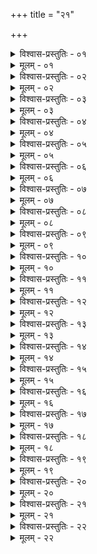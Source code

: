 +++
title = "२१"

+++


<details><summary>विश्वास-प्रस्तुतिः - ०१</summary>

०१  यथा युक्तो विवाहस् तथा युक्ता प्रजा भवतीतिविज्ञायते ॥
</details>

<details><summary>मूलम् - ०१</summary>

०१  यथा युक्तो विवाहस् तथा युक्ता प्रजा भवतीतिविज्ञायते ॥
</details>

<details><summary>विश्वास-प्रस्तुतिः - ०२</summary>

०२  अथाप्य् उदाहरन्ति । [क् अद्द्स्: साधवस् त्रिपुरुषम् आर्षाद्दश दैवाद् दश प्राजापत्याद् दश पूर्वान् दशापरान् आत्मानं चब्राह्मीपुत्र इति विज्ञायते ॥ वेदस्वीकरणशक्तिर् अप्य् एवंविधानामेव पुत्राणाम् भवतीति ॥]  
क्रीता द्रव्येण या नारी सा न पत्नी विधीयते ।  
सा न दैवे न सा पित्र्ये दासीं तां काश्यपो ऽब्रवीत् ॥
</details>

<details><summary>मूलम् - ०२</summary>

०२  अथाप्य् उदाहरन्ति । [क् अद्द्स्: साधवस् त्रिपुरुषम् आर्षाद्दश दैवाद् दश प्राजापत्याद् दश पूर्वान् दशापरान् आत्मानं चब्राह्मीपुत्र इति विज्ञायते ॥ वेदस्वीकरणशक्तिर् अप्य् एवंविधानामेव पुत्राणाम् भवतीति ॥]  
क्रीता द्रव्येण या नारी सा न पत्नी विधीयते ।  
सा न दैवे न सा पित्र्ये दासीं तां काश्यपो ऽब्रवीत् ॥
</details>

<details><summary>विश्वास-प्रस्तुतिः - ०३</summary>

०३  शुल्केन ये प्रयच्छन्ति स्वसुतां लोभमोहिताः ।  
आत्मविक्रयिणः पापा महाकिल्बिषकारकाः ॥  
पतन्ति नरके घोरे घ्नन्ति चा सप्तमं कुलम् ।  
गमनागमनं चैव सर्वं शुल्के विधीयते ॥
</details>

<details><summary>मूलम् - ०३</summary>

०३  शुल्केन ये प्रयच्छन्ति स्वसुतां लोभमोहिताः ।  
आत्मविक्रयिणः पापा महाकिल्बिषकारकाः ॥  
पतन्ति नरके घोरे घ्नन्ति चा सप्तमं कुलम् ।  
गमनागमनं चैव सर्वं शुल्के विधीयते ॥
</details>

<details><summary>विश्वास-प्रस्तुतिः - ०४</summary>

०४  पौर्णमस्यष्टकामावास्याग्न्युत्पातभूमिकम्पश्मशानदेशपतिश्रोत्रियैकतीर्थप्रयाणेष्व् अहोरात्रम् अनध्यायः ॥
</details>

<details><summary>मूलम् - ०४</summary>

०४  पौर्णमस्यष्टकामावास्याग्न्युत्पातभूमिकम्पश्मशानदेशपतिश्रोत्रियैकतीर्थप्रयाणेष्व् अहोरात्रम् अनध्यायः ॥
</details>

<details><summary>विश्वास-प्रस्तुतिः - ०५</summary>

०५  वाते पूतिगन्धे नीहारे चनृत्तगीतवादित्ररुदितसामशब्देषु तावन्तं कालम् ॥
</details>

<details><summary>मूलम् - ०५</summary>

०५  वाते पूतिगन्धे नीहारे चनृत्तगीतवादित्ररुदितसामशब्देषु तावन्तं कालम् ॥
</details>

<details><summary>विश्वास-प्रस्तुतिः - ०६</summary>

०६  स्तनयित्नुवर्षविद्युद्संनिपाते त्र्यहम् अनध्यायो ऽन्यत्रवर्षाकालात् ॥
</details>

<details><summary>मूलम् - ०६</summary>

०६  स्तनयित्नुवर्षविद्युद्संनिपाते त्र्यहम् अनध्यायो ऽन्यत्रवर्षाकालात् ॥
</details>

<details><summary>विश्वास-प्रस्तुतिः - ०७</summary>

०७  वर्षाकाले ऽपि वर्षवर्जम् अहोरात्रयोश् च तत्कालम् ॥
</details>

<details><summary>मूलम् - ०७</summary>

०७  वर्षाकाले ऽपि वर्षवर्जम् अहोरात्रयोश् च तत्कालम् ॥
</details>

<details><summary>विश्वास-प्रस्तुतिः - ०८</summary>

०८  पित्र्यप्रतिग्रहभोजनयोश् च तद्दिवसशेषम् ॥
</details>

<details><summary>मूलम् - ०८</summary>

०८  पित्र्यप्रतिग्रहभोजनयोश् च तद्दिवसशेषम् ॥
</details>

<details><summary>विश्वास-प्रस्तुतिः - ०९</summary>

०९  भोजनेष्व् आ जरणम् ॥
</details>

<details><summary>मूलम् - ०९</summary>

०९  भोजनेष्व् आ जरणम् ॥
</details>

<details><summary>विश्वास-प्रस्तुतिः - १०</summary>

१०  पाणिमुखो हि ब्राह्मणः ॥
</details>

<details><summary>मूलम् - १०</summary>

१०  पाणिमुखो हि ब्राह्मणः ॥
</details>

<details><summary>विश्वास-प्रस्तुतिः - ११</summary>

११  अथाप्य् उदाहरन्ति ।  
भुक्तं प्रतिगृहीतं च निर्विशेषम् इति श्रुतिः ॥
</details>

<details><summary>मूलम् - ११</summary>

११  अथाप्य् उदाहरन्ति ।  
भुक्तं प्रतिगृहीतं च निर्विशेषम् इति श्रुतिः ॥
</details>

<details><summary>विश्वास-प्रस्तुतिः - १२</summary>

१२  पितर्य् उपरते त्रिरात्रम् ॥ [k: पितुर्य्]
</details>

<details><summary>मूलम् - १२</summary>

१२  पितर्य् उपरते त्रिरात्रम् ॥ [k: पितुर्य्]
</details>

<details><summary>विश्वास-प्रस्तुतिः - १३</summary>

१३  द्वयम् उ ह वै सुश्रवसो ऽनूचानस्य रेतोब्राह्मणस्योर्ध्वं नाभेर् अधस्ताद् अन्यत् । स यद् ऊर्ध्वं नाभेस्तेन हैतत् प्रजायते यद् ब्राह्मणान् उपनयति यद् अध्यापयति यद्याजयति यत् साधु करोति । सर्वास्यैषा प्रजा भवति । अथ यदवाचीणं नाभेस् तेन हास्यौरसी प्रजा भवति । तस्माच् छ्रोत्रियमनूचानम् अप्रजो ऽसीति न वदन्ति ॥
</details>

<details><summary>मूलम् - १३</summary>

१३  द्वयम् उ ह वै सुश्रवसो ऽनूचानस्य रेतोब्राह्मणस्योर्ध्वं नाभेर् अधस्ताद् अन्यत् । स यद् ऊर्ध्वं नाभेस्तेन हैतत् प्रजायते यद् ब्राह्मणान् उपनयति यद् अध्यापयति यद्याजयति यत् साधु करोति । सर्वास्यैषा प्रजा भवति । अथ यदवाचीणं नाभेस् तेन हास्यौरसी प्रजा भवति । तस्माच् छ्रोत्रियमनूचानम् अप्रजो ऽसीति न वदन्ति ॥
</details>

<details><summary>विश्वास-प्रस्तुतिः - १४</summary>

१४  तस्माद् द्विनामा द्विमुखो विप्रो द्विरेता द्विजन्मा चेति ॥
</details>

<details><summary>मूलम् - १४</summary>

१४  तस्माद् द्विनामा द्विमुखो विप्रो द्विरेता द्विजन्मा चेति ॥
</details>

<details><summary>विश्वास-प्रस्तुतिः - १५</summary>

१५  शूद्रापपात्रश्रवणसंदर्शनयोश् च तावन्तं कालम् ॥
</details>

<details><summary>मूलम् - १५</summary>

१५  शूद्रापपात्रश्रवणसंदर्शनयोश् च तावन्तं कालम् ॥
</details>

<details><summary>विश्वास-प्रस्तुतिः - १६</summary>

१६  नक्तं शिवाविरावे नाधीयीत स्वप्नान्तम् ॥
</details>

<details><summary>मूलम् - १६</summary>

१६  नक्तं शिवाविरावे नाधीयीत स्वप्नान्तम् ॥
</details>

<details><summary>विश्वास-प्रस्तुतिः - १७</summary>

१७  अहोरात्रयोश् च संध्ययोः पर्वसु च नाधीयीत ॥
</details>

<details><summary>मूलम् - १७</summary>

१७  अहोरात्रयोश् च संध्ययोः पर्वसु च नाधीयीत ॥
</details>

<details><summary>विश्वास-प्रस्तुतिः - १८</summary>

१८  न मांसम् अश्नीयान् न स्त्रियम् उपेयात् ॥
</details>

<details><summary>मूलम् - १८</summary>

१८  न मांसम् अश्नीयान् न स्त्रियम् उपेयात् ॥
</details>

<details><summary>विश्वास-प्रस्तुतिः - १९</summary>

१९  पर्वसु हि रक्षःपिशाचा व्यभिचारवन्तो भवन्तीतिविज्ञायते ॥
</details>

<details><summary>मूलम् - १९</summary>

१९  पर्वसु हि रक्षःपिशाचा व्यभिचारवन्तो भवन्तीतिविज्ञायते ॥
</details>

<details><summary>विश्वास-प्रस्तुतिः - २०</summary>

२०  अन्येषु चाद्भुतोत्पातेष्व् अहोरात्रम् अनध्यायो ऽन्यत्रमानसात् ॥
</details>

<details><summary>मूलम् - २०</summary>

२०  अन्येषु चाद्भुतोत्पातेष्व् अहोरात्रम् अनध्यायो ऽन्यत्रमानसात् ॥
</details>

<details><summary>विश्वास-प्रस्तुतिः - २१</summary>

२१  मानसे ऽपि जननमरणयोर् अनध्यायः ॥
</details>

<details><summary>मूलम् - २१</summary>

२१  मानसे ऽपि जननमरणयोर् अनध्यायः ॥
</details>

<details><summary>विश्वास-प्रस्तुतिः - २२</summary>

२२  अथाप्य् उदाहरन्ति ।  
हन्त्य् अष्टमी ह्य् उपाध्यायं हन्ति शिष्यं चतुर्दशी ।  
हन्ति पञ्चदशी विद्यां तस्मात् पर्वणि वर्जयेत् ।  
तस्मात् पर्वणि वर्जयेद् इति ॥
</details>

<details><summary>मूलम् - २२</summary>

२२  अथाप्य् उदाहरन्ति ।  
हन्त्य् अष्टमी ह्य् उपाध्यायं हन्ति शिष्यं चतुर्दशी ।  
हन्ति पञ्चदशी विद्यां तस्मात् पर्वणि वर्जयेत् ।  
तस्मात् पर्वणि वर्जयेद् इति ॥
</details>